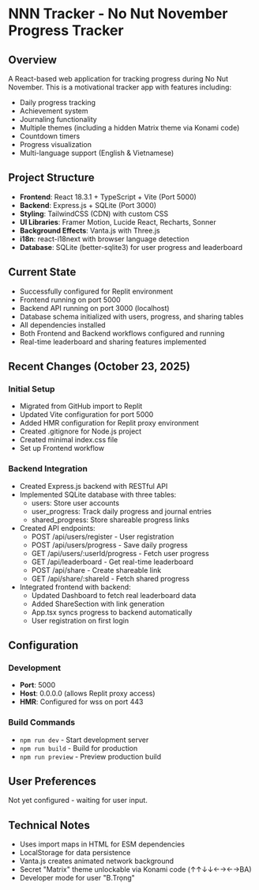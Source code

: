 # NNN Tracker - No Nut November Progress Tracker

## Overview
A React-based web application for tracking progress during No Nut November. This is a motivational tracker app with features including:
- Daily progress tracking
- Achievement system
- Journaling functionality
- Multiple themes (including a hidden Matrix theme via Konami code)
- Countdown timers
- Progress visualization
- Multi-language support (English & Vietnamese)

## Project Structure
- **Frontend**: React 18.3.1 + TypeScript + Vite (Port 5000)
- **Backend**: Express.js + SQLite (Port 3000)
- **Styling**: TailwindCSS (CDN) with custom CSS
- **UI Libraries**: Framer Motion, Lucide React, Recharts, Sonner
- **Background Effects**: Vanta.js with Three.js
- **i18n**: react-i18next with browser language detection
- **Database**: SQLite (better-sqlite3) for user progress and leaderboard

## Current State
- Successfully configured for Replit environment
- Frontend running on port 5000
- Backend API running on port 3000 (localhost)
- Database schema initialized with users, progress, and sharing tables
- All dependencies installed
- Both Frontend and Backend workflows configured and running
- Real-time leaderboard and sharing features implemented

## Recent Changes (October 23, 2025)
### Initial Setup
- Migrated from GitHub import to Replit
- Updated Vite configuration for port 5000
- Added HMR configuration for Replit proxy environment
- Created .gitignore for Node.js project
- Created minimal index.css file
- Set up Frontend workflow

### Backend Integration
- Created Express.js backend with RESTful API
- Implemented SQLite database with three tables:
  * users: Store user accounts
  * user_progress: Track daily progress and journal entries
  * shared_progress: Store shareable progress links
- Created API endpoints:
  * POST /api/users/register - User registration
  * POST /api/users/progress - Save daily progress
  * GET /api/users/:userId/progress - Fetch user progress
  * GET /api/leaderboard - Get real-time leaderboard
  * POST /api/share - Create shareable link
  * GET /api/share/:shareId - Fetch shared progress
- Integrated frontend with backend:
  * Updated Dashboard to fetch real leaderboard data
  * Added ShareSection with link generation
  * App.tsx syncs progress to backend automatically
  * User registration on first login

## Configuration
### Development
- **Port**: 5000
- **Host**: 0.0.0.0 (allows Replit proxy access)
- **HMR**: Configured for wss on port 443

### Build Commands
- `npm run dev` - Start development server
- `npm run build` - Build for production
- `npm run preview` - Preview production build

## User Preferences
Not yet configured - waiting for user input.

## Technical Notes
- Uses import maps in HTML for ESM dependencies
- LocalStorage for data persistence
- Vanta.js creates animated network background
- Secret "Matrix" theme unlockable via Konami code (↑↑↓↓←→←→BA)
- Developer mode for user "B.Trọng"
